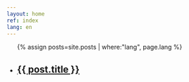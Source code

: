 ```yaml
---
layout: home
ref: index
lang: en
---
```

<div class="home">
  <ul class="post-list">  
    {% assign posts=site.posts | where:"lang", page.lang %}
    <li>
      <h2>
        <a class="post-link" href="{{ post.url | prepend: site.baseurl }}">{{ post.title }}</a>
      </h2>
    </li>
  </ul>
</div>
